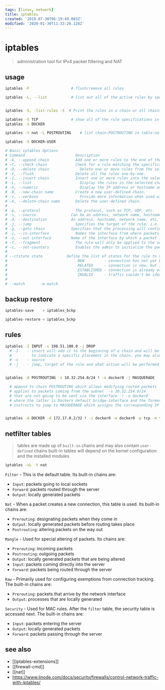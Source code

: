 ```yaml
---
tags: [linux, network]
title: iptables
created: '2019-07-30T06:19:49.083Z'
modified: '2020-01-30T11:33:26.128Z'
---
```


# iptables

> administration tool for IPv4 packet filtering and NAT 

## usage
```sh
iptables -F                   # flush/remove all rules

iptables -L, --list           # list out all of the active rules by specification


iptables -S, -list-rules -S  # Print the rules in a chain or all chains

iptables -S TCP               # show all of the rule specifications in the TCP chain
iptables -S DOCKER

iptables -t nat -L POSTROUTING    # list chain:POSTROUTING in table:nat

iptables -S DOCKER-USER

# Basic iptables Options
# Command 	                    Description
# -A, --append chain            Add one or more rules to the end of the selected chain.
# -C, --check chain             Check for a rule matching the specifications in the selected chain.
# -D, --delete chain	          Delete one or more rules from the selected chain.
# -F, --flush 	                Delete all the rules one-by-one.
# -I, --insert chain            Insert one or more rules into the selected chain as the given rule number.
# -L, --list 	                  Display the rules in the selected chain.
# -n, --numeric 	              Display the IP address or hostname and post number in numeric format.
# -N, --new-chain name 	        Create a new user-defined chain.
# -v, --verbose 	              Provide more information when used with the list option.
# -X, --delete-chain name 	    Delete the user-defined chain.
#
# -p, --protocol 	            The protocol, such as TCP, UDP, etc.
# -s, --source 	              Can be an address, network name, hostname, etc.
# -d, --destination           An address, hostname, network name, etc.
# -j, --jump 	                Specifies the target of the rule; i.e. what to do if the packet matches.
# -g, --goto chain 	          Specifies that the processing will continue in a user-specified chain.
# -i, --in-interface 	        Names the interface from where packets are received.
# -o, --out-interface 	      Name of the interface by which a packet is being sent.
# -f, --fragment 	            The rule will only be applied to the second and subsequent fragments of fragmented packets.
# -c, --set-counters 	        Enables the admin to initialize the packet and byte counters of a rule.
#
# --ctstate state           Define the list of states for the rule to match on.
#                                NEW         - connection has not yet been seen.
#                                RELATED     - connection is new, but is related to another connection already permitted.
#                                ESTABLISHED - connection is already established.
#                                INVALID     - traffic couldn't be identified for some reason.
#
# --match       -m match
```

## backup restore
```sh
iptables-save    > iptables_bckp

iptables-restore < iptables_bckp
```

## rules
```sh
iptables -I INPUT -s 198.51.100.0 -j DROP
  # -I    - insert will add it to the beginning of a chain and will be applied first 
  #         to indicate a specific placement in the chain, you may also use a number with the -I option.
  # -s    - source
  # -j    - jump, target of the rule and what action will be performed if the packet is a match


iptables -A POSTROUTING -s 10.32.254.0/24 ! -o docker0 -j MASQUERADE   # docker nat rule

  # append to chain POSTROUTING which allows modifying routed packets
  # applies to packets coming from the subnet `-s 10.32.254.0/24` 
  # that are not going to be sent via the interface `! -o docker0` 
  # where the latter is Dockers default bridge-interface and the former is its IPv4-subnet
  # instructs to jump to MASQUERADE which assigns the corresponding IP of the outgoing interface to matching packets.


iptables -A DOCKER -d 172.17.0.2/32 ! -i docker0 -o docker0 -p tcp -m tcp — dport 443 -j ACCEPT   # docker
```


## netfilter tables
> tables are made up of `built-in` chains and may also contain `user-defined` chains
> built-in tables will depend on the kernel configuration and the installed modules
```sh
iptables -vL -t nat
```

`Filter` - This is the default table. Its built-in chains are:
- `Input`: packets going to local sockets
- `Forward`: packets routed through the server
- `Output`: locally generated packets

`Nat` - When a packet creates a new connection, this table is used. Its built-in chains are:
- `Prerouting`: designating packets when they come in
- `Output`: locally generated packets before routing takes place
- `Postrouting`: altering packets on the way out

`Mangle` - Used for special altering of packets. Its chains are:
- `Prerouting`: incoming packets
- `Postrouting`: outgoing packets
- `Output`: locally generated packets that are being altered
- `Input`: packets coming directly into the server
- `Forward`: packets being routed through the server

`Raw` - Primarily used for configuring exemptions from connection tracking. The built-in chains are:
- `Prerouting`: packets that arrive by the network interface
- `Output`: processes that are locally generated

`Security` - Used for MAC rules. After the `filter` table, the security table is accessed next. The built-in chains are:
- `Input`: packets entering the server
- `Output`: locally generated packets
- `Forward`: packets passing through the server


## see also
- [[iptables-extensions]]
- [[firewall-cmd]]
- [[nat]]
- https://www.linode.com/docs/security/firewalls/control-network-traffic-with-iptables/
